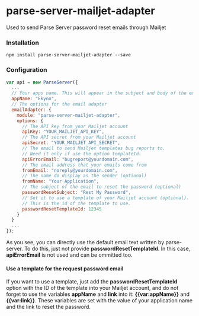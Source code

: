 # parse-server-mailjet-adapter
Used to send Parse Server password reset emails through Mailjet

### Installation
```
npm install parse-server-mailjet-adapter --save
```

### Configuration
```javascript
var api = new ParseServer({
  ...
  // Your apps name. This will appear in the subject and body of the emails that are sent.
  appName: "Ekyno",
  // The options for the email adapter
  emailAdapter: {
    module: "parse-server-mailjet-adapter",
    options: {
      // The API key from your Mailjet account
      apiKey: "YOUR_MAILJET_API_KEY",
      // The API secret from your Mailjet account
      apiSecret: "YOUR_MAILJET_API_SECRET",
      // The email to send Mailjet templates bug reports to.
      // Need it only if use the option templateId.
      apiErrorEmail: "bugreport@yourdomain.com",
      // The email address that your emails come from
      fromEmail: "noreply@yourdomain.com",
      // The name do display as the sender (optional)
      fromName: "Your Application",
      // The subject of the email to reset the password (optional)
      passwordResetSubject: "Rest My Password",
      // Set it to use a template of your Mailjet account (optional).
      // This is the id of the template to use.
      passwordResetTemplateId: 12345
    }
  }
  ...
});
```

As you see, you can directly use the default email text written by parse-server. To do this, just not provide **passwordResetTemplateId**. In this case, **apiErrorEmail** is not used and can be ommitted too.

#### Use a template for the request password email

If you want to use a template, just add the **passwordResetTemplateId** option with the ID of the template into your Mailjet account, and do not forget to use the variables **appName** and **link** into it: **{{var:appName}}** and **{{var:link}}**. These variables are set with the value of your application name and the link to reset the password.

